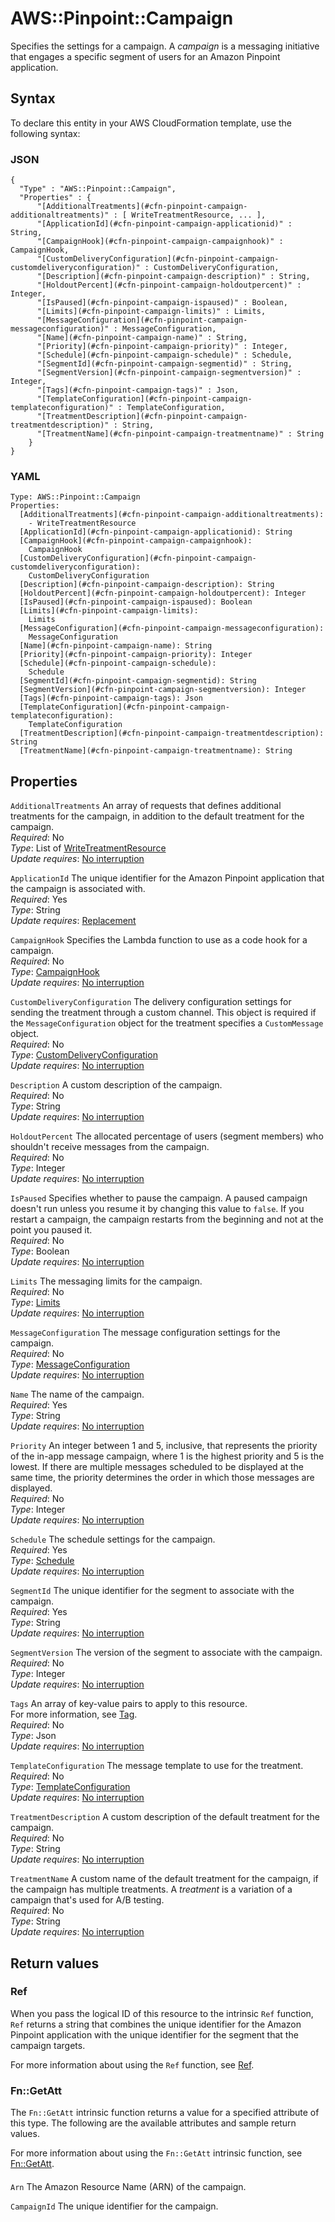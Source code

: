 # AWS::Pinpoint::Campaign<a name="aws-resource-pinpoint-campaign"></a>

Specifies the settings for a campaign\. A *campaign* is a messaging initiative that engages a specific segment of users for an Amazon Pinpoint application\.

## Syntax<a name="aws-resource-pinpoint-campaign-syntax"></a>

To declare this entity in your AWS CloudFormation template, use the following syntax:

### JSON<a name="aws-resource-pinpoint-campaign-syntax.json"></a>

```
{
  "Type" : "AWS::Pinpoint::Campaign",
  "Properties" : {
      "[AdditionalTreatments](#cfn-pinpoint-campaign-additionaltreatments)" : [ WriteTreatmentResource, ... ],
      "[ApplicationId](#cfn-pinpoint-campaign-applicationid)" : String,
      "[CampaignHook](#cfn-pinpoint-campaign-campaignhook)" : CampaignHook,
      "[CustomDeliveryConfiguration](#cfn-pinpoint-campaign-customdeliveryconfiguration)" : CustomDeliveryConfiguration,
      "[Description](#cfn-pinpoint-campaign-description)" : String,
      "[HoldoutPercent](#cfn-pinpoint-campaign-holdoutpercent)" : Integer,
      "[IsPaused](#cfn-pinpoint-campaign-ispaused)" : Boolean,
      "[Limits](#cfn-pinpoint-campaign-limits)" : Limits,
      "[MessageConfiguration](#cfn-pinpoint-campaign-messageconfiguration)" : MessageConfiguration,
      "[Name](#cfn-pinpoint-campaign-name)" : String,
      "[Priority](#cfn-pinpoint-campaign-priority)" : Integer,
      "[Schedule](#cfn-pinpoint-campaign-schedule)" : Schedule,
      "[SegmentId](#cfn-pinpoint-campaign-segmentid)" : String,
      "[SegmentVersion](#cfn-pinpoint-campaign-segmentversion)" : Integer,
      "[Tags](#cfn-pinpoint-campaign-tags)" : Json,
      "[TemplateConfiguration](#cfn-pinpoint-campaign-templateconfiguration)" : TemplateConfiguration,
      "[TreatmentDescription](#cfn-pinpoint-campaign-treatmentdescription)" : String,
      "[TreatmentName](#cfn-pinpoint-campaign-treatmentname)" : String
    }
}
```

### YAML<a name="aws-resource-pinpoint-campaign-syntax.yaml"></a>

```
Type: AWS::Pinpoint::Campaign
Properties: 
  [AdditionalTreatments](#cfn-pinpoint-campaign-additionaltreatments): 
    - WriteTreatmentResource
  [ApplicationId](#cfn-pinpoint-campaign-applicationid): String
  [CampaignHook](#cfn-pinpoint-campaign-campaignhook): 
    CampaignHook
  [CustomDeliveryConfiguration](#cfn-pinpoint-campaign-customdeliveryconfiguration): 
    CustomDeliveryConfiguration
  [Description](#cfn-pinpoint-campaign-description): String
  [HoldoutPercent](#cfn-pinpoint-campaign-holdoutpercent): Integer
  [IsPaused](#cfn-pinpoint-campaign-ispaused): Boolean
  [Limits](#cfn-pinpoint-campaign-limits): 
    Limits
  [MessageConfiguration](#cfn-pinpoint-campaign-messageconfiguration): 
    MessageConfiguration
  [Name](#cfn-pinpoint-campaign-name): String
  [Priority](#cfn-pinpoint-campaign-priority): Integer
  [Schedule](#cfn-pinpoint-campaign-schedule): 
    Schedule
  [SegmentId](#cfn-pinpoint-campaign-segmentid): String
  [SegmentVersion](#cfn-pinpoint-campaign-segmentversion): Integer
  [Tags](#cfn-pinpoint-campaign-tags): Json
  [TemplateConfiguration](#cfn-pinpoint-campaign-templateconfiguration): 
    TemplateConfiguration
  [TreatmentDescription](#cfn-pinpoint-campaign-treatmentdescription): String
  [TreatmentName](#cfn-pinpoint-campaign-treatmentname): String
```

## Properties<a name="aws-resource-pinpoint-campaign-properties"></a>

`AdditionalTreatments`  <a name="cfn-pinpoint-campaign-additionaltreatments"></a>
An array of requests that defines additional treatments for the campaign, in addition to the default treatment for the campaign\.  
*Required*: No  
*Type*: List of [WriteTreatmentResource](aws-properties-pinpoint-campaign-writetreatmentresource.md)  
*Update requires*: [No interruption](https://docs.aws.amazon.com/AWSCloudFormation/latest/UserGuide/using-cfn-updating-stacks-update-behaviors.html#update-no-interrupt)

`ApplicationId`  <a name="cfn-pinpoint-campaign-applicationid"></a>
The unique identifier for the Amazon Pinpoint application that the campaign is associated with\.  
*Required*: Yes  
*Type*: String  
*Update requires*: [Replacement](https://docs.aws.amazon.com/AWSCloudFormation/latest/UserGuide/using-cfn-updating-stacks-update-behaviors.html#update-replacement)

`CampaignHook`  <a name="cfn-pinpoint-campaign-campaignhook"></a>
Specifies the Lambda function to use as a code hook for a campaign\.  
*Required*: No  
*Type*: [CampaignHook](aws-properties-pinpoint-campaign-campaignhook.md)  
*Update requires*: [No interruption](https://docs.aws.amazon.com/AWSCloudFormation/latest/UserGuide/using-cfn-updating-stacks-update-behaviors.html#update-no-interrupt)

`CustomDeliveryConfiguration`  <a name="cfn-pinpoint-campaign-customdeliveryconfiguration"></a>
The delivery configuration settings for sending the treatment through a custom channel\. This object is required if the `MessageConfiguration` object for the treatment specifies a `CustomMessage` object\.  
*Required*: No  
*Type*: [CustomDeliveryConfiguration](aws-properties-pinpoint-campaign-customdeliveryconfiguration.md)  
*Update requires*: [No interruption](https://docs.aws.amazon.com/AWSCloudFormation/latest/UserGuide/using-cfn-updating-stacks-update-behaviors.html#update-no-interrupt)

`Description`  <a name="cfn-pinpoint-campaign-description"></a>
A custom description of the campaign\.  
*Required*: No  
*Type*: String  
*Update requires*: [No interruption](https://docs.aws.amazon.com/AWSCloudFormation/latest/UserGuide/using-cfn-updating-stacks-update-behaviors.html#update-no-interrupt)

`HoldoutPercent`  <a name="cfn-pinpoint-campaign-holdoutpercent"></a>
The allocated percentage of users \(segment members\) who shouldn't receive messages from the campaign\.  
*Required*: No  
*Type*: Integer  
*Update requires*: [No interruption](https://docs.aws.amazon.com/AWSCloudFormation/latest/UserGuide/using-cfn-updating-stacks-update-behaviors.html#update-no-interrupt)

`IsPaused`  <a name="cfn-pinpoint-campaign-ispaused"></a>
Specifies whether to pause the campaign\. A paused campaign doesn't run unless you resume it by changing this value to `false`\. If you restart a campaign, the campaign restarts from the beginning and not at the point you paused it\.  
*Required*: No  
*Type*: Boolean  
*Update requires*: [No interruption](https://docs.aws.amazon.com/AWSCloudFormation/latest/UserGuide/using-cfn-updating-stacks-update-behaviors.html#update-no-interrupt)

`Limits`  <a name="cfn-pinpoint-campaign-limits"></a>
The messaging limits for the campaign\.  
*Required*: No  
*Type*: [Limits](aws-properties-pinpoint-campaign-limits.md)  
*Update requires*: [No interruption](https://docs.aws.amazon.com/AWSCloudFormation/latest/UserGuide/using-cfn-updating-stacks-update-behaviors.html#update-no-interrupt)

`MessageConfiguration`  <a name="cfn-pinpoint-campaign-messageconfiguration"></a>
The message configuration settings for the campaign\.  
*Required*: No  
*Type*: [MessageConfiguration](aws-properties-pinpoint-campaign-messageconfiguration.md)  
*Update requires*: [No interruption](https://docs.aws.amazon.com/AWSCloudFormation/latest/UserGuide/using-cfn-updating-stacks-update-behaviors.html#update-no-interrupt)

`Name`  <a name="cfn-pinpoint-campaign-name"></a>
The name of the campaign\.  
*Required*: Yes  
*Type*: String  
*Update requires*: [No interruption](https://docs.aws.amazon.com/AWSCloudFormation/latest/UserGuide/using-cfn-updating-stacks-update-behaviors.html#update-no-interrupt)

`Priority`  <a name="cfn-pinpoint-campaign-priority"></a>
An integer between 1 and 5, inclusive, that represents the priority of the in\-app message campaign, where 1 is the highest priority and 5 is the lowest\. If there are multiple messages scheduled to be displayed at the same time, the priority determines the order in which those messages are displayed\.  
*Required*: No  
*Type*: Integer  
*Update requires*: [No interruption](https://docs.aws.amazon.com/AWSCloudFormation/latest/UserGuide/using-cfn-updating-stacks-update-behaviors.html#update-no-interrupt)

`Schedule`  <a name="cfn-pinpoint-campaign-schedule"></a>
The schedule settings for the campaign\.  
*Required*: Yes  
*Type*: [Schedule](aws-properties-pinpoint-campaign-schedule.md)  
*Update requires*: [No interruption](https://docs.aws.amazon.com/AWSCloudFormation/latest/UserGuide/using-cfn-updating-stacks-update-behaviors.html#update-no-interrupt)

`SegmentId`  <a name="cfn-pinpoint-campaign-segmentid"></a>
The unique identifier for the segment to associate with the campaign\.  
*Required*: Yes  
*Type*: String  
*Update requires*: [No interruption](https://docs.aws.amazon.com/AWSCloudFormation/latest/UserGuide/using-cfn-updating-stacks-update-behaviors.html#update-no-interrupt)

`SegmentVersion`  <a name="cfn-pinpoint-campaign-segmentversion"></a>
The version of the segment to associate with the campaign\.  
*Required*: No  
*Type*: Integer  
*Update requires*: [No interruption](https://docs.aws.amazon.com/AWSCloudFormation/latest/UserGuide/using-cfn-updating-stacks-update-behaviors.html#update-no-interrupt)

`Tags`  <a name="cfn-pinpoint-campaign-tags"></a>
An array of key\-value pairs to apply to this resource\.  
For more information, see [Tag](https://docs.aws.amazon.com/AWSCloudFormation/latest/UserGuide/aws-properties-resource-tags.html)\.  
*Required*: No  
*Type*: Json  
*Update requires*: [No interruption](https://docs.aws.amazon.com/AWSCloudFormation/latest/UserGuide/using-cfn-updating-stacks-update-behaviors.html#update-no-interrupt)

`TemplateConfiguration`  <a name="cfn-pinpoint-campaign-templateconfiguration"></a>
The message template to use for the treatment\.  
*Required*: No  
*Type*: [TemplateConfiguration](aws-properties-pinpoint-campaign-templateconfiguration.md)  
*Update requires*: [No interruption](https://docs.aws.amazon.com/AWSCloudFormation/latest/UserGuide/using-cfn-updating-stacks-update-behaviors.html#update-no-interrupt)

`TreatmentDescription`  <a name="cfn-pinpoint-campaign-treatmentdescription"></a>
A custom description of the default treatment for the campaign\.  
*Required*: No  
*Type*: String  
*Update requires*: [No interruption](https://docs.aws.amazon.com/AWSCloudFormation/latest/UserGuide/using-cfn-updating-stacks-update-behaviors.html#update-no-interrupt)

`TreatmentName`  <a name="cfn-pinpoint-campaign-treatmentname"></a>
A custom name of the default treatment for the campaign, if the campaign has multiple treatments\. A *treatment* is a variation of a campaign that's used for A/B testing\.  
*Required*: No  
*Type*: String  
*Update requires*: [No interruption](https://docs.aws.amazon.com/AWSCloudFormation/latest/UserGuide/using-cfn-updating-stacks-update-behaviors.html#update-no-interrupt)

## Return values<a name="aws-resource-pinpoint-campaign-return-values"></a>

### Ref<a name="aws-resource-pinpoint-campaign-return-values-ref"></a>

When you pass the logical ID of this resource to the intrinsic `Ref` function, `Ref` returns a string that combines the unique identifier for the Amazon Pinpoint application with the unique identifier for the segment that the campaign targets\.

For more information about using the `Ref` function, see [Ref](https://docs.aws.amazon.com/AWSCloudFormation/latest/UserGuide/intrinsic-function-reference-ref.html)\.

### Fn::GetAtt<a name="aws-resource-pinpoint-campaign-return-values-fn--getatt"></a>

The `Fn::GetAtt` intrinsic function returns a value for a specified attribute of this type\. The following are the available attributes and sample return values\.

For more information about using the `Fn::GetAtt` intrinsic function, see [Fn::GetAtt](https://docs.aws.amazon.com/AWSCloudFormation/latest/UserGuide/intrinsic-function-reference-getatt.html)\.

#### <a name="aws-resource-pinpoint-campaign-return-values-fn--getatt-fn--getatt"></a>

`Arn`  <a name="Arn-fn::getatt"></a>
The Amazon Resource Name \(ARN\) of the campaign\.

`CampaignId`  <a name="CampaignId-fn::getatt"></a>
The unique identifier for the campaign\.